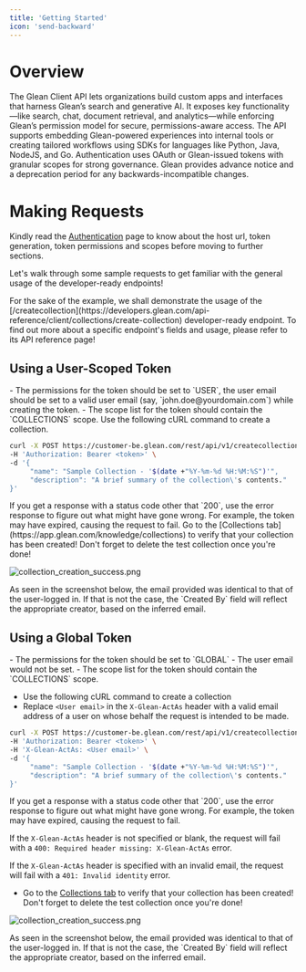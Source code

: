 ```yaml
---
title: 'Getting Started'
icon: 'send-backward'
---
```


# Overview

The Glean Client API lets organizations build custom apps and interfaces that harness Glean’s search and generative AI. It exposes key functionality—like search, chat, document retrieval, and analytics—while enforcing Glean’s permission model for secure, permissions-aware access. The API supports embedding Glean-powered experiences into internal tools or creating tailored workflows using SDKs for languages like Python, Java, NodeJS, and Go. Authentication uses OAuth or Glean-issued tokens with granular scopes for strong governance. Glean provides advance notice and a deprecation period for any backwards-incompatible changes.

# Making Requests

Kindly read the [Authentication](./authentication/glean-issued) page to know about the host url, token generation, token permissions and scopes before moving to further sections.

Let's walk through some sample requests to get familiar with the general usage of the developer-ready endpoints!

<Note>
  For the sake of the example, we shall demonstrate the usage of the
  [/createcollection](https://developers.glean.com/api-reference/client/collections/create-collection)
  developer-ready endpoint. To find out more about a specific endpoint's fields
  and usage, please refer to its API reference page!
</Note>

## Using a User-Scoped Token

<Steps>
<Step title="Ensuring accurate token information">
- The permissions for the token should be set to `USER`, the user email should be set to a valid user email (say, `john.doe@yourdomain.com`) while creating the token.
- The scope list for the token should contain the `COLLECTIONS` scope.
</Step>

<Step title="Making the request">
Use the following cURL command to create a collection.

```bash
curl -X POST https://customer-be.glean.com/rest/api/v1/createcollection \
-H 'Authorization: Bearer <token>' \
-d '{
     "name": "Sample Collection - '$(date +"%Y-%m-%d %H:%M:%S")'",
     "description": "A brief summary of the collection\'s contents."
}'
```

<Warning>
If you get a response with a status code other that `200`, use the error response to figure out what might have gone wrong. For example, the token may have expired, causing the request to fail.
</Warning>
</Step>

<Step title="Verifying the collection">
Go to the [Collections tab](https://app.glean.com/knowledge/collections) to verify that your collection has been created! Don't forget to delete the test collection once you're done!

![collection_creation_success.png](https://user-images.githubusercontent.com/109058340/233598765-7982662c-e4cf-4727-ae06-92fc1b041ab4.png)

<Tip>
As seen in the screenshot below, the email provided was identical to that of the user-logged in. If that is not the case, the `Created By` field will reflect the appropriate creator, based on the inferred email.
</Tip>
</Step>
</Steps>

## Using a Global Token

<Steps>
<Step title="Ensuring accurate token information">
- The permissions for the token should be set to `GLOBAL`
- The user email would not be set.
- The scope list for the token should contain the `COLLECTIONS` scope.
</Step>

<Step title="Making the request">

- Use the following cURL command to create a collection
- Replace `<User email>` in the `X-Glean-ActAs` header with a valid email address of a user on whose behalf the request is intended to be made.

```bash cURL
curl -X POST https://customer-be.glean.com/rest/api/v1/createcollection \
-H 'Authorization: Bearer <token>' \
-H 'X-Glean-ActAs: <User email>' \
-d '{
     "name": "Sample Collection - '$(date +"%Y-%m-%d %H:%M:%S")'",
     "description": "A brief summary of the collection\'s contents."
}'
```

<Warning>
If you get a response with a status code other that `200`, use the error response to figure out what might have gone wrong. For example, the token may have expired, causing the request to fail.

If the `X-Glean-ActAs` header is not specified or blank, the request will fail with a `400: Required header missing: X-Glean-ActAs` error.

If the `X-Glean-ActAs` header is specified with an invalid email, the request will fail with a `401: Invalid identity` error.

</Warning>
</Step>

<Step title="Verifying the collection">

- Go to the [Collections tab](https://app.glean.com/knowledge/collections) to verify that your collection has been created! Don't forget to delete the test collection once you're done!

![collection_creation_success.png](https://user-images.githubusercontent.com/109058340/233598765-7982662c-e4cf-4727-ae06-92fc1b041ab4.png)

<Tip>
As seen in the screenshot below, the email provided was identical to that of the user-logged in. If that is not the case, the `Created By` field will reflect the appropriate creator, based on the inferred email.
</Tip>
</Step>
</Steps>

